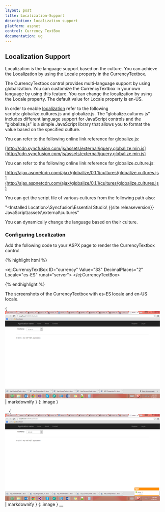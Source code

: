 ```yaml
---
layout: post
title: Localization-Support
description: localization support
platform: aspnet
control: Currency TextBox
documentation: ug
---
```


## Localization Support

Localization is the language support based on the culture. You can achieve the Localization by using the Locale property in the CurrencyTextbox.

The CurrencyTextbox control provides multi-language support by using globalization. You can customize the CurrencyTextbox in your own language by using this feature. You can change the localization by using the Locale property. The default value for Locale property is en-US.

In order to enable [localization](http://help.syncfusion.com/ug/js/default.htm) refer to the following scripts: globalize.cultures.js and globalize.js. The “globalize.cultures.js” includes different language support for JavaScript controls and the “globalize.js” is a simple JavaScript library that allows you to format the value based on the specified culture.

You can refer to the following online link reference for globalize.js:

[http://cdn.syncfusion.com/js/assets/external/jquery.globalize.min.js](http://cdn.syncfusion.com/js/assets/external/jquery.globalize.min.js)

You can refer to the following online link reference for globalize.culture.js:

[http://ajax.aspnetcdn.com/ajax/globalize/0.1.1/cultures/globalize.cultures.js](http://ajax.aspnetcdn.com/ajax/globalize/0.1.1/cultures/globalize.cultures.js)

You can get the script file of various cultures from the following path also:

"&lt;Installed Location&gt;\Syncfusion\Essential Studio\ {{site.releaseversion}} JavaScript\assets\external\cultures"

You can dynamically change the language based on their culture.

### Configuring Localization

Add the following code to your ASPX page to render the CurrencyTextbox control.

{% highlight html %}

<ej:CurrencyTextBox ID="currency" Value="33" DecimalPlaces="2" Locale="es-ES"  runat="server"> </ej:CurrencyTextBox>



{% endhighlight %}



The screenshots of the CurrencyTextbox with es-ES locale and en-US locale.

{ ![](Localization-Support_images/Localization-Support_img1.png) | markdownify }
{:.image }


__{ ![](Localization-Support_images/Localization-Support_img2.png) | markdownify }
{:.image }
__

